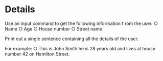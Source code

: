 # Details

Use an input command to get the following information f rom the user.
○
Name
○
Age
○
House number
○
Street name

Print out a single sentence containing all the details of the user.

For example:
○
This is John Smith he is 28 years old and lives at house number 42
on Hamilton Street.
